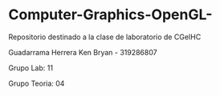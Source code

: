 # Computer-Graphics-OpenGL-
Repositorio destinado a la clase de laboratorio de CGeIHC

Guadarrama Herrera Ken Bryan - 319286807

Grupo Lab: 11

Grupo Teoria: 04
